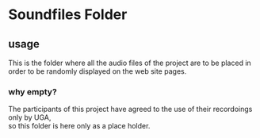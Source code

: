 # Soundfiles Folder
## usage
This is the folder where all the audio files of the project are to be placed in order to be randomly displayed on the web site pages.
### why empty?
The participants of this project have agreed to the use of their recordoings only by UGA, <br>
so this folder is here only as a place holder.
